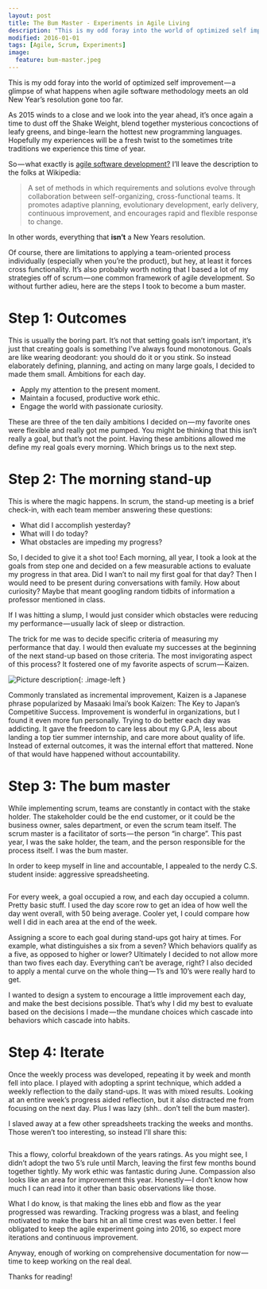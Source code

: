 ```yaml
---
layout: post
title: The Bum Master - Experiments in Agile Living
description: "This is my odd foray into the world of optimized self improvement — a glimpse of what happens when agile software methodology meets an old New Year’s resolution gone too far."
modified: 2016-01-01
tags: [Agile, Scrum, Experiments]
image:
  feature: bum-master.jpeg
---
```


This is my odd foray into the world of optimized self improvement — a glimpse of what happens when agile software methodology meets an old New Year’s resolution gone too far.

As 2015 winds to a close and we look into the year ahead, it’s once again a time to dust off the Shake Weight, blend together mysterious concoctions of leafy greens, and binge-learn the hottest new programming languages. Hopefully my experiences will be a fresh twist to the sometimes trite traditions we experience this time of year.

So — what exactly is [agile software development?](https://en.wikipedia.org/wiki/Agile_software_development) I’ll leave the description to the folks at Wikipedia:

> A set of methods in which requirements and solutions evolve through collaboration between self-organizing, cross-functional teams. It promotes adaptive planning, evolutionary development, early delivery, continuous improvement, and encourages rapid and flexible response to change.

In other words, everything that **isn’t** a New Years resolution.

Of course, there are limitations to applying a team-oriented process individually (especially when you’re the product), but hey, at least it forces cross functionality. It’s also probably worth noting that I based a lot of my strategies off of scrum — one common framework of agile development. So without further adieu, here are the steps I took to become a bum master.

# Step 1: Outcomes
This is usually the boring part. It’s not that setting goals isn’t important, it’s just that creating goals is something I’ve always found monotonous. Goals are like wearing deodorant: you should do it or you stink. So instead elaborately defining, planning, and acting on many large goals, I decided to made them small. Ambitions for each day.

- Apply my attention to the present moment.
- Maintain a focused, productive work ethic.
- Engage the world with passionate curiosity.

These are three of the ten daily ambitions I decided on — my favorite ones were flexible and really got me pumped. You might be thinking that this isn’t really a goal, but that’s not the point. Having these ambitions allowed me define my real goals every morning. Which brings us to the next step.

# Step 2: The morning stand-up

This is where the magic happens. In scrum, the stand-up meeting is a brief check-in, with each team member answering these questions:

- What did I accomplish yesterday?
- What will I do today?
- What obstacles are impeding my progress?

So, I decided to give it a shot too! Each morning, all year, I took a look at the goals from step one and decided on a few measurable actions to evaluate my progress in that area. Did I wan’t to nail my first goal for that day? Then I would need to be present during conversations with family. How about curiosity? Maybe that meant googling random tidbits of information a professor mentioned in class.

If I was hitting a slump, I would just consider which obstacles were reducing my performance — usually lack of sleep or distraction.

The trick for me was to decide specific criteria of measuring my performance that day. I would then evaluate my successes at the beginning of the next stand-up based on those criteria. The most invigorating aspect of this process? It fostered one of my favorite aspects of scrum — Kaizen.


![Picture description]({{site.url}}/images/bm1.png){: .image-left }

Commonly translated as incremental improvement, Kaizen is a Japanese phrase popularized by Masaaki Imai’s book Kaizen: The Key to Japan’s Competitive Success.
Improvement is wonderful in organizations, but I found it even more fun personally. Trying to do better each day was addicting. It gave the freedom to care less about my G.P.A, less about landing a top tier summer internship, and care more about quality of life. Instead of external outcomes, it was the internal effort that mattered.
None of that would have happened without accountability.

# Step 3: The bum master
While implementing scrum, teams are constantly in contact with the stake holder. The stakeholder could be the end customer, or it could be the business owner, sales department, or even the scrum team itself. The scrum master is a facilitator of sorts — the person “in charge”. This past year, I was the sake holder, the team, and the person responsible for the process itself. I was the bum master.

In order to keep myself in line and accountable, I appealed to the nerdy C.S. student inside: aggressive spreadsheeting.
<figure>
   <a><img src="{{site.url}}/images/bm2.png" alt=""></a>
</figure>
For every week, a goal occupied a row, and each day occupied a column. Pretty basic stuff. I used the day score row to get an idea of how well the day went overall, with 50 being average. Cooler yet, I could compare how well I did in each area at the end of the week.

Assigning a score to each goal during stand-ups got hairy at times. For example, what distinguishes a six from a seven? Which behaviors qualify as a five, as opposed to higher or lower? Ultimately I decided to not allow more than two fives each day. Everything can’t be average, right? I also decided to apply a mental curve on the whole thing — 1’s and 10’s were really hard to get.

I wanted to design a system to encourage a little improvement each day, and make the best decisions possible. That’s why I did my best to evaluate based on the decisions I made — the mundane choices which cascade into behaviors which cascade into habits.

# Step 4: Iterate
Once the weekly process was developed, repeating it by week and month fell into place. I played with adopting a sprint technique, which added a weekly reflection to the daily stand-ups. It was with mixed results. Looking at an entire week’s progress aided reflection, but it also distracted me from focusing on the next day. Plus I was lazy (shh.. don’t tell the bum master).

I slaved away at a few other spreadsheets tracking the weeks and months. Those weren’t too interesting, so instead I’ll share this:
<figure>
   <a><img src="{{site.url}}/images/bm3.png" alt=""></a>
</figure>
This a flowy, colorful breakdown of the years ratings. As you might see, I didn’t adopt the two 5’s rule until March, leaving the first few months bound together tightly. My work ethic was fantastic during June. Compassion also looks like an area for improvement this year. Honestly — I don’t know how much I can read into it other than basic observations like those.

What I do know, is that making the lines ebb and flow as the year progressed was rewarding. Tracking progress was a blast, and feeling motivated to make the bars hit an all time crest was even better. I feel obligated to keep the agile experiment going into 2016, so expect more iterations and continuous improvement.

Anyway, enough of working on comprehensive documentation for now — time to keep working on the real deal.

Thanks for reading!
